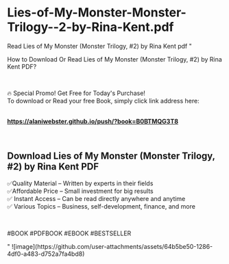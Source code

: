 # Lies-of-My-Monster-Monster-Trilogy--2-by-Rina-Kent.pdf
Read Lies of My Monster (Monster Trilogy, #2) by Rina Kent pdf
"<p>How to Download Or Read Lies of My Monster (Monster Trilogy, #2) by Rina Kent PDF?</p>
<p>&nbsp;</p>
<p>&#128293;  Special Promo! Get Free for Today's Purchase!<br />To download or Read your free Book, simply click link address here:&nbsp;<br />&nbsp;</p>
<p><a href=""https://alaniwebster.github.io/push/?book=B0BTMQG3T8""><strong>https://alaniwebster.github.io/push/?book=B0BTMQG3T8</strong></a></p>
<p>&nbsp;</p>
<h2>Download Lies of My Monster (Monster Trilogy, #2) by Rina Kent PDF</h2>
<p>&#x2705;Quality Material &ndash; Written by experts in their fields<br />&#x2705;Affordable Price &ndash; Small investment for big results<br />&#x2705; Instant Access &ndash; Can be read directly anywhere and anytime<br />&#x2705; Various Topics &ndash; Business, self-development, finance, and more</p>
<p>&nbsp;</p>
<p>#BOOK #PDFBOOK #EBOOK #BESTSELLER</p>
"
![image](https://github.com/user-attachments/assets/64b5be50-1286-4df0-a483-d752a7fa4bd8)
